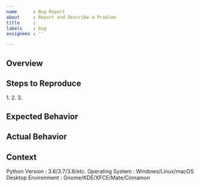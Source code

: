 ```yaml
---
name      : Bug Report
about     : Report and Describe a Problem
title     : 
labels    : bug
assignees : ''

---
```

## Overview
[NOTE]: # ( Give a BRIEF summary of your problem )


## Steps to Reproduce
[NOTE]: # ( Provide a simple set of steps to reproduce this bug. )
1. 
2. 
3. 

## Expected Behavior
[NOTE]: # ( Tell us what you expected to happen )


## Actual Behavior
[NOTE]: # ( Tell us what actually happens )


## Context
[NOTE]: # ( Give us any additional information you may have. )
[NOTE]: # ( Also, Paste error detailed traceback )


[NOTE]: # ( Pick choices based on your environment )
Python Version : 3.6/3.7/3.8/etc.
Operating System : Windows/Linux/macOS
Desktop Environment : Gnome/KDE/XFCE/Mate/Cinnamon
